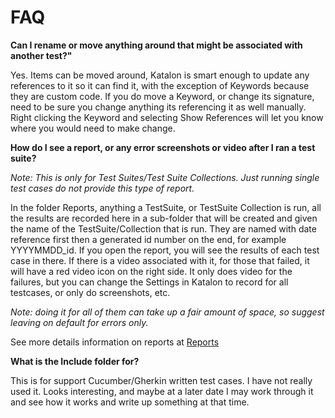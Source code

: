 # FAQ

**Can I rename or move anything around that might be associated with another test?"**

Yes. Items can be moved around, Katalon is smart enough to update any references to it so it can find it, with the exception of Keywords because they are custom code. If you do move a Keyword, or change its signature, need to be sure you change anything its referencing it as well manually. Right clicking the Keyword and selecting Show References will let you know where you would need to make change.

**How do I see a report, or any error screenshots or video after I ran a test suite?**

_Note: This is only for Test Suites/Test Suite Collections. Just running single test cases do not provide this type of report._

In the folder Reports, anything a TestSuite, or TestSuite Collection is run, all the results are recorded here in a sub-folder that will be created and given the name of the TestSuite/Collection that is run. They are named with date reference first then a generated id number on the end, for example YYYYMMDD\_id. If you open the report, you will see the results of each test case in there. If there is a video associated with it, for those that failed, it will have a red video icon on the right side. It only does video for the failures, but you can change the Settings in Katalon to record for all testcases, or only do screenshots, etc.

_Note: doing it for all of them can take up a fair amount of space, so suggest leaving on default for errors only._

See more details information on reports at [Reports](base-katalon-features/reports.md)

**What is the Include folder for?**

This is for support Cucumber/Gherkin written test cases. I have not really used it. Looks interesting, and maybe at a later date I may work through it and see how it works and write up something at that time.

